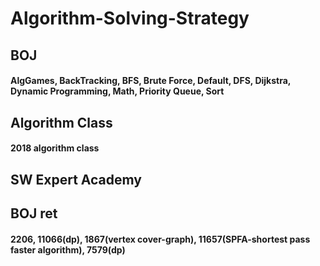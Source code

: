 # Algorithm-Solving-Strategy
## BOJ
#### AlgGames, BackTracking, BFS, Brute Force, Default, DFS, Dijkstra, Dynamic Programming, Math, Priority Queue, Sort
## Algorithm Class
#### 2018 algorithm class
## SW Expert Academy
## BOJ ret
#### 2206, 11066(dp), 1867(vertex cover-graph), 11657(SPFA-shortest pass faster algorithm), 7579(dp)